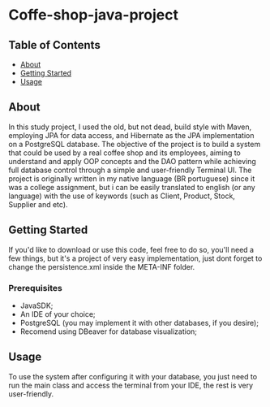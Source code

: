 # Coffe-shop-java-project

## Table of Contents
+ [About](#about)
+ [Getting Started](#getting_started)
+ [Usage](#usage)

## About <a name = "about"></a>
In this study project, I used the old, but not dead, build style with Maven, employing JPA for data access, and Hibernate as the JPA implementation on a PostgreSQL database. The objective of the project is to build a system that could be used by a real coffee shop and its employees, aiming to understand and apply OOP concepts and the DAO pattern while achieving full database control through a simple and user-friendly Terminal UI. The project is originally written in my native language (BR portuguese) since it was a college assignment, but i can be easily translated to english (or any language) with the use of keywords (such as Client, Product, Stock, Supplier and etc).

## Getting Started <a name = "getting_started"></a>
If you'd like to download or use this code, feel free to do so, you'll need a few things, but it's a project of very easy implementation, just dont forget to change the persistence.xml inside the META-INF folder.
### Prerequisites
- JavaSDK;
- An IDE of your choice;
- PostgreSQL (you may implement it with other databases, if you desire);
- Recomend using DBeaver for database visualization;

## Usage <a name = "usage"></a>
To use the system after configuring it with your database, you just need to run the main class and access the terminal from your IDE, the rest is very user-friendly.

